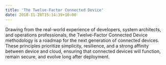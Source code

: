 ```yaml
---
title: 'The Twelve-Factor Connected Device'
date: 2018-11-28T15:14:39+10:00
---
```


Drawing from the real-world experience of developers, system architects, and operations professionals, the Twelve-Factor Connected Device methodology is a roadmap for the next generation of connected devices. These principles prioritize simplicity, resilience, and a strong affinity between device and cloud, ensuring that connected devices will function, remain secure, and evolve long after deployment.
